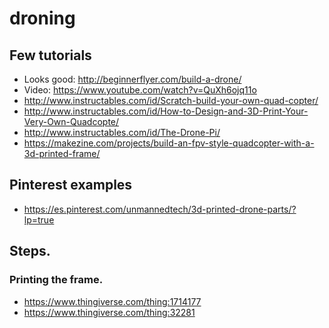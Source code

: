 # droning

## Few tutorials
- Looks good: http://beginnerflyer.com/build-a-drone/
- Video: https://www.youtube.com/watch?v=QuXh6ojq11o
- http://www.instructables.com/id/Scratch-build-your-own-quad-copter/
- http://www.instructables.com/id/How-to-Design-and-3D-Print-Your-Very-Own-Quadcopte/
- http://www.instructables.com/id/The-Drone-Pi/
- https://makezine.com/projects/build-an-fpv-style-quadcopter-with-a-3d-printed-frame/

## Pinterest examples
- https://es.pinterest.com/unmannedtech/3d-printed-drone-parts/?lp=true


## Steps.

### Printing the frame.
- https://www.thingiverse.com/thing:1714177
- https://www.thingiverse.com/thing:32281

